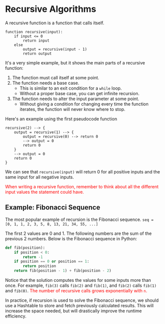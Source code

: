 # Recursive Algorithms

A recursive function is a function that calls itself.
```pseudocode
function recursive(input):
    if input <= 0
        return input
    else
        output = recursive(input - 1)
        return output
```
It's a very simple example, but it shows the main parts of a recursive function:
1. The function must call itself at some point.
2. The function needs a base case.
    - This is similar to an exit condition for a `while` loop.
    - Without a proper base case, you can get infinite recursion.
3. The function needs to alter the input parameter at some point.
    - Without giving a condition for changing every time the function iterates, the function will never know where to stop.

Here's an example using the first pseudocode function
```
recursive(2) --> {
    output = recursive(1) --> {
        output = recursive(0) --> return 0
        --> output = 0
        return 0
    }
    --> output = 0
    return 0
}
```
We can see that `recursive(input)` will return 0 for all positive inputs and the same input for all negative inputs.

<span style="color:red">When writing a recursive function, remember to think about all the different input values the statement could have.</span>


## Example: Fibonacci Sequence

The most popular example of recursion is the Fibonacci sequence.
`seq = [0, 1, 1, 2, 3, 5, 8, 13, 21, 34, 55, ...]`

The first 2 values are 0 and 1. The following numbers are the sum of the previous 2 numbers. Below is the Fibonacci sequence in Python:
```python
def fib(position):
    if position < 0:
        return -1
    if position == 0 or position == 1:
        return position
    return fib(position - 1) + fib(position - 2)
```
Notice that the solution computes the values for some inputs more than once. For example, `fib(3)` calls `fib(2)` and `fib(1)`, and `fib(2)` calls `fib(1)` and `fib(0)`. <span style="color: red">The number of recursive calls grows exponentially with `n`.</span>

In practice, if recursion is used to solve the Fibonacci sequence, we should use a Hashtable to store and fetch previously calculated results. This will increase the space needed, but will drastically improve the runtime efficiency.